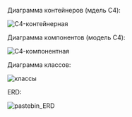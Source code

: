 Диаграмма контейнеров (мдель C4):

![C4-контейнерная](https://github.com/user-attachments/assets/a0db4141-c817-45f4-9627-0e76634d8890)

Диаграмма компонентов (модель C4):

![С4-компонентная](https://github.com/user-attachments/assets/0b7bb828-37b2-490b-98fd-66f1c946a893)

Диаграмма классов:

![классы](https://github.com/user-attachments/assets/05e57c5b-ba52-4e2a-a8ed-c29356d709a0)

ERD:

![pastebin_ERD](https://github.com/user-attachments/assets/16bcd419-d928-4bfc-b299-ee3318642c1a)
